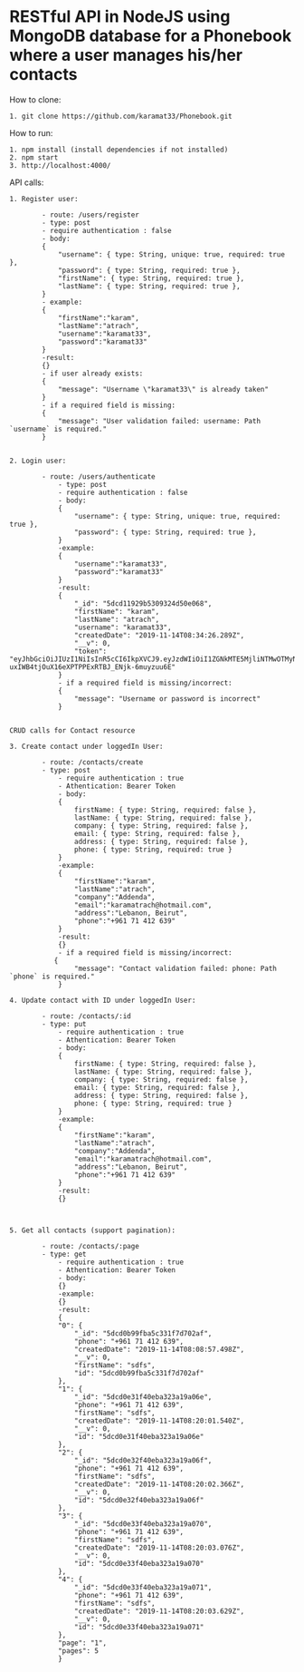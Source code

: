 # RESTful API in NodeJS using MongoDB database for a Phonebook where a user manages his/her contacts

How to clone:

    1. git clone https://github.com/karamat33/Phonebook.git


How to run:

    1. npm install (install dependencies if not installed)
    2. npm start 
    3. http://localhost:4000/


API calls:

    1. Register user:

            - route: /users/register
            - type: post
            - require authentication : false
            - body: 
            {
                "username": { type: String, unique: true, required: true },
                "password": { type: String, required: true },
                "firstName": { type: String, required: true },
                "lastName": { type: String, required: true },
            }
            - example: 
            {
                "firstName":"karam",
                "lastName":"atrach",
                "username":"karamat33",
                "password":"karamat33"
            }
            -result:
            {}
            - if user already exists:
            {
                "message": "Username \"karamat33\" is already taken"
            }
            - if a required field is missing:
            {
                "message": "User validation failed: username: Path `username` is required."
            }


    2. Login user:

            - route: /users/authenticate
                - type: post
                - require authentication : false
                - body: 
                {
                    "username": { type: String, unique: true, required: true },
                    "password": { type: String, required: true },
                }
                -example:
                {
                    "username":"karamat33",
                    "password":"karamat33"
                }
                -result:
                {
                    "_id": "5dcd11929b5309324d50e068",
                    "firstName": "karam",
                    "lastName": "atrach",
                    "username": "karamat33",
                    "createdDate": "2019-11-14T08:34:26.289Z",
                    "__v": 0,
                    "token": "eyJhbGciOiJIUzI1NiIsInR5cCI6IkpXVCJ9.eyJzdWIiOiI1ZGNkMTE5MjliNTMwOTMyNGQ1MGUwNjgiLCJpYXQiOjE1NzM3MjA2Mzd9.-9-uxIWB4tjOuX16eXPTPPExRTBJ_ENjk-6muyzuu6E"
                }
                - if a required field is missing/incorrect:
                {
                    "message": "Username or password is incorrect"
                }


    CRUD calls for Contact resource

    3. Create contact under loggedIn User:

            - route: /contacts/create
            - type: post
                - require authentication : true
                - Athentication: Bearer Token
                - body: 
                {
                    firstName: { type: String, required: false },
                    lastName: { type: String, required: false },
                    company: { type: String, required: false },
                    email: { type: String, required: false },
                    address: { type: String, required: false },
                    phone: { type: String, required: true }
                }
                -example:
                {
                    "firstName":"karam",
                    "lastName":"atrach",
                    "company":"Addenda",
                    "email":"karamatrach@hotmail.com",
                    "address":"Lebanon, Beirut",
                    "phone":"+961 71 412 639"
                }
                -result:
                {}
                - if a required field is missing/incorrect:
               {
                    "message": "Contact validation failed: phone: Path `phone` is required."
                }

    4. Update contact with ID under loggedIn User:

            - route: /contacts/:id
            - type: put
                - require authentication : true
                - Athentication: Bearer Token
                - body: 
                {
                    firstName: { type: String, required: false },
                    lastName: { type: String, required: false },
                    company: { type: String, required: false },
                    email: { type: String, required: false },
                    address: { type: String, required: false },
                    phone: { type: String, required: true }
                }
                -example:
                {
                    "firstName":"karam",
                    "lastName":"atrach",
                    "company":"Addenda",
                    "email":"karamatrach@hotmail.com",
                    "address":"Lebanon, Beirut",
                    "phone":"+961 71 412 639"
                }
                -result:
                {}



    5. Get all contacts (support pagination):

            - route: /contacts/:page
            - type: get
                - require authentication : true
                - Athentication: Bearer Token
                - body: 
                {}
                -example:
                {}
                -result:
                {
                "0": {
                    "_id": "5dcd0b99fba5c331f7d702af",
                    "phone": "+961 71 412 639",
                    "createdDate": "2019-11-14T08:08:57.498Z",
                    "__v": 0,
                    "firstName": "sdfs",
                    "id": "5dcd0b99fba5c331f7d702af"
                },
                "1": {
                    "_id": "5dcd0e31f40eba323a19a06e",
                    "phone": "+961 71 412 639",
                    "firstName": "sdfs",
                    "createdDate": "2019-11-14T08:20:01.540Z",
                    "__v": 0,
                    "id": "5dcd0e31f40eba323a19a06e"
                },
                "2": {
                    "_id": "5dcd0e32f40eba323a19a06f",
                    "phone": "+961 71 412 639",
                    "firstName": "sdfs",
                    "createdDate": "2019-11-14T08:20:02.366Z",
                    "__v": 0,
                    "id": "5dcd0e32f40eba323a19a06f"
                },
                "3": {
                    "_id": "5dcd0e33f40eba323a19a070",
                    "phone": "+961 71 412 639",
                    "firstName": "sdfs",
                    "createdDate": "2019-11-14T08:20:03.076Z",
                    "__v": 0,
                    "id": "5dcd0e33f40eba323a19a070"
                },
                "4": {
                    "_id": "5dcd0e33f40eba323a19a071",
                    "phone": "+961 71 412 639",
                    "firstName": "sdfs",
                    "createdDate": "2019-11-14T08:20:03.629Z",
                    "__v": 0,
                    "id": "5dcd0e33f40eba323a19a071"
                },
                "page": "1",
                "pages": 5
                }
